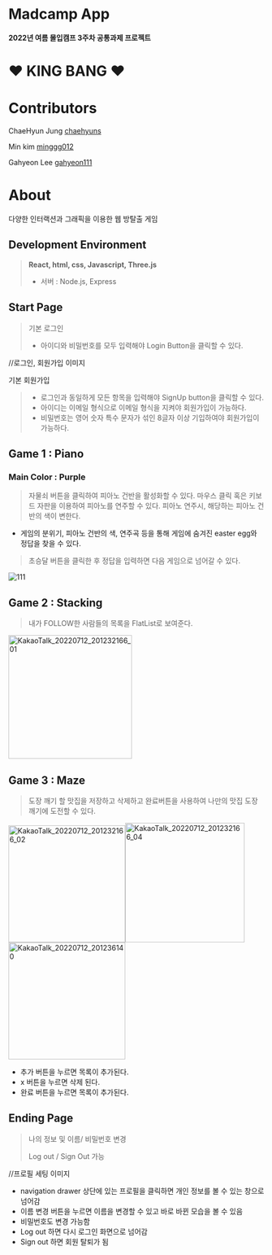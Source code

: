 # Madcamp App
**2022년 여름 몰입캠프 3주차 공통과제 프로젝트**





#  ♥️ KING BANG ♥️

# Contributors
ChaeHyun Jung
[chaehyuns][chaehyuns link]

[chaehyuns link]: https://github.com/chaehyuns

Min kim
[minggg012][minggg012 link]

[minggg012 link]: https://github.com/minggg012

Gahyeon Lee
[gahyeon111][gahyeon111 link]

[gahyeon111 link]: https://github.com/gahyeon111



# About
다양한 인터랙션과 그래픽을 이용한 웹 방탈출 게임
 
 
 

## Development Environment

> **React, html, css, Javascript, Three.js**
>
>  * 서버 : Node.js, Express
>

## Start Page

> 기본 로그인
> * 아이디와 비밀번호를 모두 입력해야 Login Button을 클릭할 수 있다.


//로그인, 회원가입 이미지

기본 회원가입
>* 로그인과 동일하게 모든 항목을 입력해야 SignUp button을 클릭할 수 있다.
>* 아이디는 이메일 형식으로 이메일 형식을 지켜야 회원가입이 가능하다.
>* 비밀번호는 영어 숫자 특수 문자가 섞인 8글자 이상 기입하여야 회원가입이 가능하다.
>




## Game 1 : Piano
### Main Color : Purple

> 자물쇠 버튼을 클릭하여 피아노 건반을 활성화할 수 있다. 
> 마우스 클릭 혹은 키보드 자판을 이용하여 피아노를 연주할 수 있다.
> 피아노 연주시, 해당하는 피아노 건반의 색이 변한다.
 - 게임의 분위기, 피아노 건반의 색, 연주곡 등을 통해 게임에 숨겨진 easter egg와 정답을 찾을 수 있다.
> 초승달 버튼을 클릭한 후 정답을 입력하면 다음 게임으로 넘어갈 수 있다.


![111](https://user-images.githubusercontent.com/80222352/178474791-3b8b17b4-ad94-4239-b77f-fa333639080c.gif)



## Game 2 : Stacking

 
> 내가 FOLLOW한 사람들의 목록을 FlatList로 보여준다.

<img width="243" alt="KakaoTalk_20220712_201232166_01" src="https://user-images.githubusercontent.com/80222352/178477409-57ec2ab7-8904-42f5-93c2-3d0caaba6833.png">



## Game 3 : Maze 

> 도장 깨기 할 맛집을 저장하고 삭제하고 완료버튼을 사용하여 나만의 맛집 도장 깨기에 도전할 수 있다. 

<img width="230" alt="KakaoTalk_20220712_201232166_02" src="https://user-images.githubusercontent.com/80222352/178477411-b44bf56e-c4bb-48a2-8bbe-74ce973645f8.png"><img width="235" alt="KakaoTalk_20220712_201232166_04" src="https://user-images.githubusercontent.com/80222352/178477416-175348f9-ef54-41f3-be54-5850a0378902.png"><img width="230" alt="KakaoTalk_20220712_201236140" src="https://user-images.githubusercontent.com/80222352/178477421-2d8e17f0-5324-481d-a6ba-36df9598165a.png">

- 추가 버튼을 누르면 목록이 추가된다.
- x 버튼을 누르면 삭제 된다.
- 완료 버튼을 누르면 목록이 추가된다.



## Ending Page

> 나의 정보 및 이름/ 비밀번호 변경 
> 
> Log out / Sign Out 가능  

//프로필 세팅 이미지

- navigation drawer 상단에 있는 프로필을 클릭하면 개인 정보를 볼 수 있는 창으로 넘어감
- 이름 변경 버튼을 누르면 이름을 변경할 수 있고 바로 바뀐 모습을 볼 수 있음
- 비밀번호도 변경 가능함 
- Log out 하면 다시 로그인 화면으로 넘어감
- Sign out 하면 회원 탈퇴가 됨
